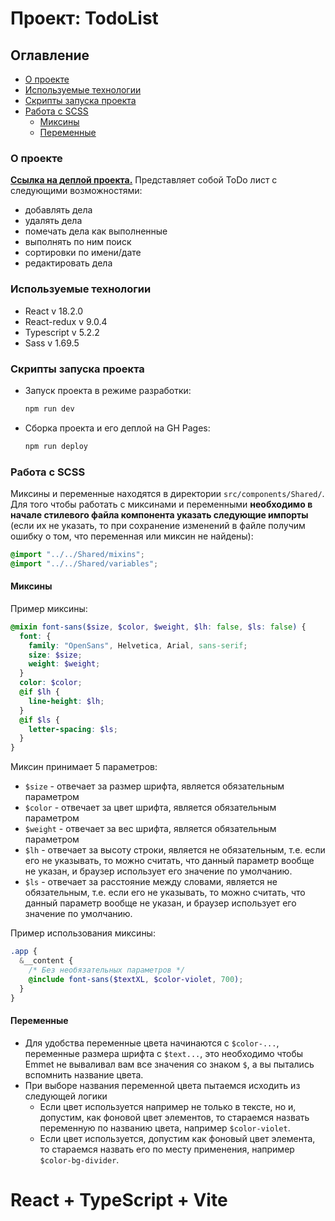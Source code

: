 # Проект: TodoList


## Оглавление

- [О проекте](#о-проекте)
- [Используемые технологии](#используемые-технологии)
- [Скрипты запуска проекта](#скрипты-запуска-проекта)
- [Работа с SCSS](#работа-с-scss)
  - [Миксины](#миксины)
  - [Переменные](#переменные)


### О проекте

**[Ссылка на деплой проекта.](https://mariazlnva.github.io/todo-list/)**
Представляет собой ToDo лист с следующими возможностями:
-  добавлять дела
-  удалять дела
-  помечать дела как выполненные
-  выполнять по ним поиск
-  сортировки по имени/дате
-  редактировать дела
<!-- - (опционально) Возможность drag and drop для изменения порядка дел -->


### Используемые технологии

- React v 18.2.0
- React-redux v 9.0.4
- Typescript v 5.2.2
- Sass v 1.69.5


### Скрипты запуска проекта

- Запуск проекта в режиме разработки:

  ```bash
  npm run dev
  ```

- Сборка проекта и его деплой на GH Pages:

  ```bash
  npm run deploy
  ```

### Работа с SCSS

Миксины и переменные находятся в директории `src/components/Shared/`. Для того чтобы работать с миксинами и переменными **необходимо в начале стилевого файла компонента указать следующие импорты** (если их не указать, то при сохранение изменений в файле получим ошибку о том, что переменная или миксин не найдены):

```scss
@import "../../Shared/mixins";
@import "../../Shared/variables";
```

#### Миксины

Пример миксины:

```scss
@mixin font-sans($size, $color, $weight, $lh: false, $ls: false) {
  font: {
    family: "OpenSans", Helvetica, Arial, sans-serif;
    size: $size;
    weight: $weight;
  }
  color: $color;
  @if $lh {
    line-height: $lh;
  }
  @if $ls {
    letter-spacing: $ls;
  }
}
```

Миксин принимает 5 параметров:

- `$size` - отвечает за размер шрифта, является обязательным параметром
- `$color` - отвечает за цвет шрифта, является обязательным параметром
- `$weight` - отвечает за вес шрифта, является обязательным параметром
- `$lh` - отвечает за высоту строки, является не обязательным, т.е. если его не указывать, то можно считать, что данный параметр вообще не указан, и браузер использует его значение по умолчанию.
- `$ls` - отвечает за расстояние между словами, является не обязательным, т.е. если его не указывать, то можно считать, что данный параметр вообще не указан, и браузер использует его значение по умолчанию.

Пример использования миксины:

```scss
.app {
  &__content {
    /* Без необязательных параметров */
    @include font-sans($textXL, $color-violet, 700);
  }
}
```

#### Переменные

- Для удобства переменные цвета начинаются с `$color-...`, переменные размера шрифта с `$text...`, это необходимо чтобы Emmet не вываливал вам все значения со знаком `$`, а вы пытались вспомнить название цвета.
- При выборе названия переменной цвета пытаемся исходить из следующей логики
  - Если цвет используется например не только в тексте, но и, допустим, как фоновой цвет элементов, то стараемся назвать переменную по названию цвета, например `$color-violet`.
  - Если цвет используется, допустим как фоновый цвет элемента, то стараемся назвать его по месту применения, например `$color-bg-divider`.



# React + TypeScript + Vite

